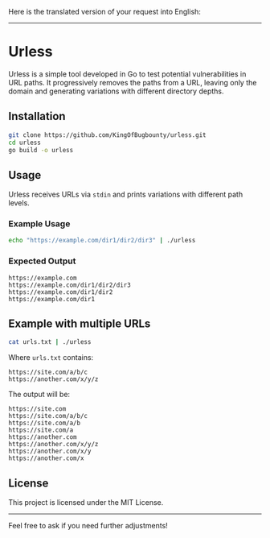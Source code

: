 Here is the translated version of your request into English:

---

# Urless

Urless is a simple tool developed in Go to test potential vulnerabilities in URL paths. It progressively removes the paths from a URL, leaving only the domain and generating variations with different directory depths.

## Installation

```bash
git clone https://github.com/KingOfBugbounty/urless.git
cd urless
go build -o urless
```

## Usage

Urless receives URLs via `stdin` and prints variations with different path levels.

### Example Usage

```bash
echo "https://example.com/dir1/dir2/dir3" | ./urless
```

### Expected Output

```
https://example.com
https://example.com/dir1/dir2/dir3
https://example.com/dir1/dir2
https://example.com/dir1
```

## Example with multiple URLs

```bash
cat urls.txt | ./urless
```

Where `urls.txt` contains:
```
https://site.com/a/b/c
https://another.com/x/y/z
```

The output will be:
```
https://site.com
https://site.com/a/b/c
https://site.com/a/b
https://site.com/a
https://another.com
https://another.com/x/y/z
https://another.com/x/y
https://another.com/x
```

## License

This project is licensed under the MIT License.

---

Feel free to ask if you need further adjustments!
